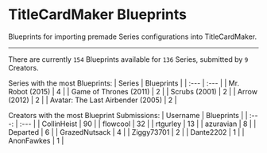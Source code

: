 # TitleCardMaker Blueprints

Blueprints for importing premade Series configurations into TitleCardMaker.

---

There are currently `154` Blueprints available for `136` Series, submitted by `9` Creators.

Series with the most Blueprints:
| Series | Blueprints |
| :--- | :--- |
| Mr. Robot (2015) | 4 |
| Game of Thrones (2011) | 2 |
| Scrubs (2001) | 2 |
| Arrow (2012) | 2 |
| Avatar: The Last Airbender (2005) | 2 |

Creators with the most Blueprint Submissions:
| Username | Blueprints |
| :---: | :--- |
| CollinHeist | 90 |
| flowcool | 32 |
| rtgurley | 13 |
| azuravian | 8 |
| Departed | 6 |
| GrazedNutsack | 4 |
| Ziggy73701 | 2 |
| Dante2202 | 1 |
| AnonFawkes | 1 |
